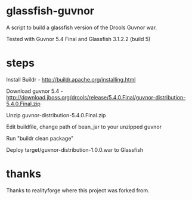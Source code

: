 glassfish-guvnor
================

A script to build a glassfish version of the Drools Guvnor war.

Tested with Guvnor 5.4 Final and Glassfish 3.1.2.2 (build 5)


steps
=====

Install Buildr - http://buildr.apache.org/installing.html

Download guvnor 5.4 - http://download.jboss.org/drools/release/5.4.0.Final/guvnor-distribution-5.4.0.Final.zip

Unzip guvnor-distribution-5.4.0.Final.zip

Edit buildfile, change path of bean_jar to your unzipped guvnor

Run "buildr clean package"

Deploy target/guvnor-distribution-1.0.0.war to Glassfish

thanks
======

Thanks to realityforge where this project was forked from.
